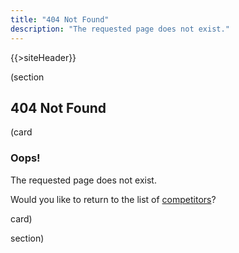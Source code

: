 ```yaml
---
title: "404 Not Found"
description: "The requested page does not exist."
---
```


{{>siteHeader}}

(section

## 404 Not Found

(card

### Oops!

The requested page does not exist.

Would you like to return to the list of [competitors](/)?

card)

section)